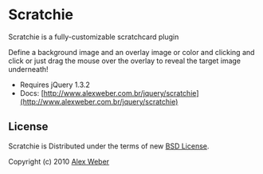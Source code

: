 # Scratchie

Scratchie is a fully-customizable scratchcard plugin

Define a background image and an overlay image or color and clicking and click or just drag the mouse over the overlay to reveal the target image underneath!

* Requires jQuery 1.3.2
* Docs: [http://www.alexweber.com.br/jquery/scratchie](http://www.alexweber.com.br/jquery/scratchie)


## License

Scratchie is Distributed under the terms of new [BSD License](http://www.opensource.org/licenses/bsd-license.php).

Copyright (c) 2010 [Alex Weber](http://www.alexweber.com.br)
